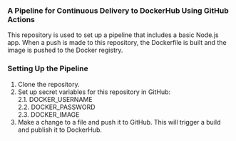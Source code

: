 ### A Pipeline for Continuous Delivery to DockerHub Using GitHub Actions
This repository is used to set up a pipeline that includes a basic Node.js app. When a push is made to this repository, the Dockerfile is built and the image is pushed to the Docker registry.

### Setting Up the Pipeline
1. Clone the repository.
2. Set up secret variables for this repository in GitHub:  
2.1. DOCKER_USERNAME  
2.2. DOCKER_PASSWORD  
2.3. DOCKER_IMAGE  
3. Make a change to a file and push it to GitHub. This will trigger a build and publish it to DockerHub.

